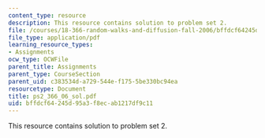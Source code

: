 ```yaml
---
content_type: resource
description: This resource contains solution to problem set 2.
file: /courses/18-366-random-walks-and-diffusion-fall-2006/bffdcf64245d95a3f8ecab1217df9c11_ps2_366_06_sol.pdf
file_type: application/pdf
learning_resource_types:
- Assignments
ocw_type: OCWFile
parent_title: Assignments
parent_type: CourseSection
parent_uid: c383534d-a729-544e-f175-5be330bc94ea
resourcetype: Document
title: ps2_366_06_sol.pdf
uid: bffdcf64-245d-95a3-f8ec-ab1217df9c11
---
```

This resource contains solution to problem set 2.


